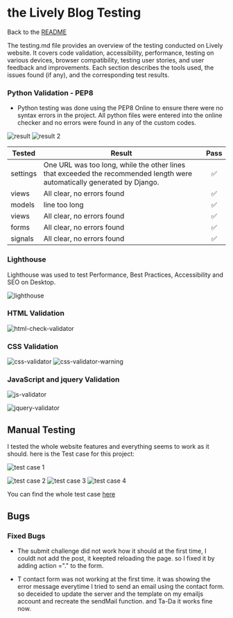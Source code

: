 # the Lively Blog Testing

Back to the [README](README.md)

The testing.md file provides an overview of the testing conducted on Lively website. It covers code validation, accessibility, performance, testing on various devices, browser compatibility, testing user stories, and user feedback and improvements. Each section describes the tools used, the issues found (if any), and the corresponding test results.
 

### Python Validation - PEP8

* Python testing was done using the PEP8 Online to ensure there were no syntax errors in the project. All python files
were entered into the online checker and no errors were found in any of the custom codes.

![result](https://github.com/soukasamadi/Smoothies-blog/assets/131408125/857a8e2c-a08a-4761-9a6a-2a9dae48180e)
![result 2](https://github.com/soukasamadi/Smoothies-blog/assets/131408125/7cb7fe93-5e27-4323-b96a-310ac9579ef8)


| **Tested** | **Result** | **Pass** |
--- | --- | :---:
| settings | One URL was too long, while the other lines that exceeded the recommended length were automatically generated by Django. | :white_check_mark:
| views | All clear, no errors found | :white_check_mark:
|models |line too long  | :white_check_mark:
|views | All clear, no errors found | :white_check_mark:
|forms | All clear, no errors found | :white_check_mark:
|signals | All clear, no errors found | :white_check_mark:


### Lighthouse

Lighthouse was used to test Performance, Best Practices, Accessibility and SEO on Desktop.

![lighthouse](https://github.com/soukasamadi/Smoothies-blog/assets/131408125/ae4dced9-9b9d-4b9b-bef8-1ed556b16635)

### HTML Validation

![html-check-validator](https://github.com/soukasamadi/Smoothies-blog/assets/131408125/b14fcb08-9d0c-47f0-a23f-9d2ab350afb6)

### CSS Validation

![css-validator](https://github.com/soukasamadi/Smoothies-blog/assets/131408125/ee36aef1-b379-41c6-bc51-5d932e4fe524)
![css-validator-warning](https://github.com/soukasamadi/Smoothies-blog/assets/131408125/cfd11df5-83a1-48b2-8d9a-e7162bb0110e)

### JavaScript and jquery Validation

![js-validator](https://github.com/soukasamadi/Smoothies-blog/assets/131408125/9595a2fd-1f34-4331-ac18-de23a3b9c79b)

![jquery-validator](https://github.com/soukasamadi/Smoothies-blog/assets/131408125/e7c7c4e3-8dc8-4859-9275-9966673979e9)


## Manual Testing

I tested the whole website features and everything seems to work as it should.
here is the Test case for this project: 

![test case 1](https://github.com/soukasamadi/Smoothies-blog/assets/131408125/9b968acb-f21f-4b3e-b131-76e0148c1566)

![test case 2](https://github.com/soukasamadi/Smoothies-blog/assets/131408125/3140be56-883f-434c-9ed3-2669ce35ed2f)
![test case 3](https://github.com/soukasamadi/Smoothies-blog/assets/131408125/f139a72d-0999-46f2-8ea6-3a2615d1bc13)
![test case 4](https://github.com/soukasamadi/Smoothies-blog/assets/131408125/e0bb95a6-1e23-48f1-b12a-7e4208c3ee58)

You can find the whole test case [here](https://docs.google.com/spreadsheets/d/1zjgF-Venhyt5Ih8p6fvQ2mTkh-Tj8ilUuU2WZ6jdyR0/edit#gid=0)


## Bugs
### Fixed Bugs

* The submit challenge did not work how it should at the first time, I couldt not add the post, it keepted reloading the page. so I fixed it by adding action ="." to the form.

* T contact form was not working at the first time. it was showing the error message everytime I tried to send an email using the contact form. so deceided to update the server and the template on my emailjs account and recreate the sendMail function. and Ta-Da it works fine now.





